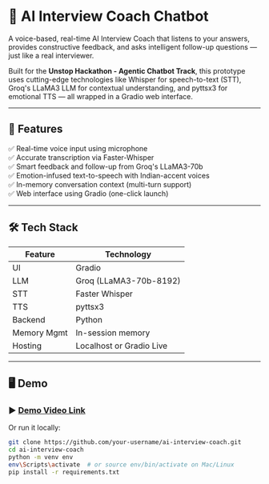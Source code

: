 # 🧠 AI Interview Coach Chatbot

A voice-based, real-time AI Interview Coach that listens to your answers, provides constructive feedback, and asks intelligent follow-up questions — just like a real interviewer.

Built for the **Unstop Hackathon - Agentic Chatbot Track**, this prototype uses cutting-edge technologies like Whisper for speech-to-text (STT), Groq's LLaMA3 LLM for contextual understanding, and pyttsx3 for emotional TTS — all wrapped in a Gradio web interface.

---

## 🚀 Features

✅ Real-time voice input using microphone  
✅ Accurate transcription via Faster-Whisper  
✅ Smart feedback and follow-up from Groq's LLaMA3-70b  
✅ Emotion-infused text-to-speech with Indian-accent voices  
✅ In-memory conversation context (multi-turn support)  
✅ Web interface using Gradio (one-click launch)  

---

## 🛠️ Tech Stack

| Feature          | Technology               |
|------------------|--------------------------|
| UI               | Gradio                   |
| LLM              | Groq (LLaMA3-70b-8192)   |
| STT              | Faster Whisper           |
| TTS              | pyttsx3                  |
| Backend          | Python                   |
| Memory Mgmt      | In-session memory        |
| Hosting          | Localhost or Gradio Live |

---

## 🖥️ Demo

### ▶️ [Demo Video Link](https://youtu.be/aLYKDluL7SA)

Or run it locally:

```bash
git clone https://github.com/your-username/ai-interview-coach.git
cd ai-interview-coach
python -m venv env
env\Scripts\activate  # or source env/bin/activate on Mac/Linux
pip install -r requirements.txt
